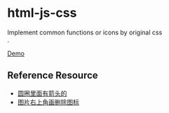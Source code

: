 # html-js-css
Implement common functions or icons by original css <br/>.

[Demo](http://rudy-xu.gitee.io/css-collection)

## Reference Resource
* [圆圈里面有箭头的](https://segmentfault.com/q/1010000040231710)
* [图片右上角画删除图标](https://juejin.cn/post/6844904001750695943)